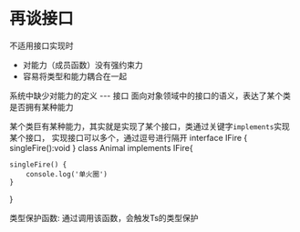 # 再谈接口

不适用接口实现时
- 对能力（成员函数）没有强约束力
- 容易将类型和能力耦合在一起

系统中缺少对能力的定义 --- 接口
面向对象领域中的接口的语义，表达了某个类是否拥有某种能力

某个类巨有某种能力，其实就是实现了某个接口，类通过关键字```implements```实现某个接口，
实现接口可以多个，通过逗号进行隔开
interface IFire {
    singleFire():void
}
class Animal implements IFire{

    singleFire() {
        console.log('单火圈')
    }
}


类型保护函数: 通过调用该函数，会触发Ts的类型保护